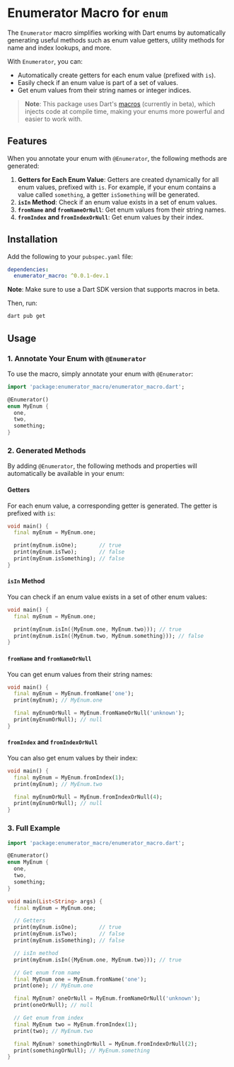 # Enumerator Macro for `enum`

The `Enumerator` macro simplifies working with Dart enums by automatically generating useful methods such as enum value getters, utility methods for name and index lookups, and more.

With `Enumerator`, you can:

- Automatically create getters for each enum value (prefixed with `is`).
- Easily check if an enum value is part of a set of values.
- Get enum values from their string names or integer indices.

> **Note**:
> This package uses Dart's [macros](https://dart.dev/language/macros) (currently in beta), which injects code at compile time, making your enums more powerful and easier to work with.

## Features

When you annotate your enum with `@Enumerator`, the following methods are generated:

1. **Getters for Each Enum Value**: Getters are created dynamically for all enum values, prefixed with `is`. For example, if your enum contains a value called `something`, a getter `isSomething` will be generated.
2. **`isIn` Method**: Check if an enum value exists in a set of enum values.
3. **`fromName` and `fromNameOrNull`**: Get enum values from their string names.
4. **`fromIndex` and `fromIndexOrNull`**: Get enum values by their index.

## Installation

Add the following to your `pubspec.yaml` file:

```yaml
dependencies:
  enumerator_macro: ^0.0.1-dev.1
```

**Note**: Make sure to use a Dart SDK version that supports macros in beta.

Then, run:

```bash
dart pub get
```

## Usage

### 1. Annotate Your Enum with `@Enumerator`

To use the macro, simply annotate your enum with `@Enumerator`:

```dart
import 'package:enumerator_macro/enumerator_macro.dart';

@Enumerator()
enum MyEnum {
  one,
  two,
  something;
}
```

### 2. Generated Methods

By adding `@Enumerator`, the following methods and properties will automatically be available in your enum:

#### Getters

For each enum value, a corresponding getter is generated. The getter is prefixed with `is`:

```dart
void main() {
  final myEnum = MyEnum.one;

  print(myEnum.isOne);       // true
  print(myEnum.isTwo);       // false
  print(myEnum.isSomething); // false
}
```

#### `isIn` Method

You can check if an enum value exists in a set of other enum values:

```dart
void main() {
  final myEnum = MyEnum.one;

  print(myEnum.isIn({MyEnum.one, MyEnum.two})); // true
  print(myEnum.isIn({MyEnum.two, MyEnum.something})); // false
}
```

#### `fromName` and `fromNameOrNull`

You can get enum values from their string names:

```dart
void main() {
  final myEnum = MyEnum.fromName('one');
  print(myEnum); // MyEnum.one

  final myEnumOrNull = MyEnum.fromNameOrNull('unknown');
  print(myEnumOrNull); // null
}
```

#### `fromIndex` and `fromIndexOrNull`

You can also get enum values by their index:

```dart
void main() {
  final myEnum = MyEnum.fromIndex(1);
  print(myEnum); // MyEnum.two

  final myEnumOrNull = MyEnum.fromIndexOrNull(4);
  print(myEnumOrNull); // null
}
```

### 3. Full Example

```dart
import 'package:enumerator_macro/enumerator_macro.dart';

@Enumerator()
enum MyEnum {
  one,
  two,
  something;
}

void main(List<String> args) {
  final myEnum = MyEnum.one;

  // Getters
  print(myEnum.isOne);       // true
  print(myEnum.isTwo);       // false
  print(myEnum.isSomething); // false

  // isIn method
  print(myEnum.isIn({MyEnum.one, MyEnum.two})); // true

  // Get enum from name
  final MyEnum one = MyEnum.fromName('one');
  print(one); // MyEnum.one

  final MyEnum? oneOrNull = MyEnum.fromNameOrNull('unknown');
  print(oneOrNull); // null

  // Get enum from index
  final MyEnum two = MyEnum.fromIndex(1);
  print(two); // MyEnum.two

  final MyEnum? somethingOrNull = MyEnum.fromIndexOrNull(2);
  print(somethingOrNull); // MyEnum.something
}
```
